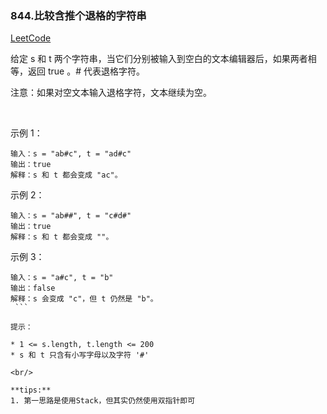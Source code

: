 ### 844.比较含推个退格的字符串
[LeetCode](https://leetcode-cn.com/problems/backspace-string-compare/)

给定 s 和 t 两个字符串，当它们分别被输入到空白的文本编辑器后，如果两者相等，返回 true 。# 代表退格字符。

注意：如果对空文本输入退格字符，文本继续为空。

 

示例 1：
```
输入：s = "ab#c", t = "ad#c"
输出：true
解释：s 和 t 都会变成 "ac"。
```
示例 2：
```
输入：s = "ab##", t = "c#d#"
输出：true
解释：s 和 t 都会变成 ""。
```
示例 3：
```
输入：s = "a#c", t = "b"
输出：false
解释：s 会变成 "c"，但 t 仍然是 "b"。
 ```

提示：

* 1 <= s.length, t.length <= 200
* s 和 t 只含有小写字母以及字符 '#'

<br/>

**tips:**
1. 第一思路是使用Stack，但其实仍然使用双指针即可